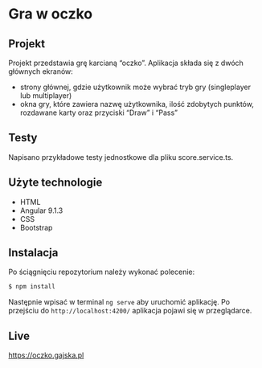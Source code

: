 # Gra w oczko

## Projekt

Projekt przedstawia grę karcianą “oczko”. Aplikacja składa się z dwóch głównych ekranów: 
- strony głównej, gdzie użytkownik może wybrać tryb gry (singleplayer lub multiplayer)
- okna gry, które zawiera nazwę użytkownika, ilość zdobytych punktów, rozdawane karty oraz przyciski “Draw” i “Pass”

## Testy

Napisano przykładowe testy jednostkowe dla pliku score.service.ts.

## Użyte technologie

 - HTML
 - Angular 9.1.3
 - CSS
 - Bootstrap
 
## Instalacja

Po ściągnięciu repozytorium należy wykonać polecenie:
```sh
$ npm install
```
Następnie wpisać w terminal `ng serve` aby uruchomić aplikację. Po przejściu do  `http://localhost:4200/` aplikacja pojawi się w przeglądarce.

   

## Live

https://oczko.gajska.pl
